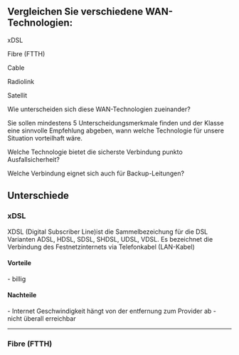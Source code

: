 <h2>Vergleichen Sie verschiedene WAN-Technologien:</h2>

xDSL

Fibre (FTTH)

Cable

Radiolink

Satellit


Wie unterscheiden sich diese WAN-Technologien zueinander?

Sie sollen mindestens 5 Unterscheidungsmerkmale finden und der Klasse eine sinnvolle Empfehlung abgeben, wann welche Technologie für unsere Situation vorteilhaft wäre.

Welche Technologie bietet die sicherste Verbindung punkto Ausfallsicherheit?

Welche Verbindung eignet sich auch für Backup-Leitungen?


<h2>Unterschiede</h2>

<h3>xDSL</h3>

XDSL (Digital Subscriber Line)ist die Sammelbezeichung für die DSL Varianten ADSL, HDSL, SDSL, SHDSL, UDSL, VDSL. Es bezeichnet die Verbindung des Festnetzinternets via Telefonkabel (LAN-Kabel)

<h4>Vorteile</h4>
- billig

<h4>Nachteile</h4>
- Internet Geschwindigkeit hängt von der entfernung zum Provider ab
- nicht überall erreichbar

---

<h3>Fibre (FTTH)</h3>

